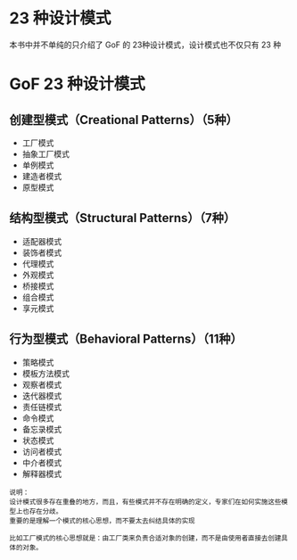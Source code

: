# 23 种设计模式
本书中并不单纯的只介绍了 GoF 的 23种设计模式，设计模式也不仅只有 23 种

# GoF 23 种设计模式
## 创建型模式（Creational Patterns）（5种）
- 工厂模式
- 抽象工厂模式
- 单例模式
- 建造者模式
- 原型模式


## 结构型模式（Structural Patterns）（7种）
- 适配器模式
- 装饰者模式
- 代理模式
- 外观模式
- 桥接模式
- 组合模式
- 享元模式


## 行为型模式（Behavioral Patterns）（11种）
- 策略模式
- 模板方法模式
- 观察者模式
- 迭代器模式
- 责任链模式
- 命令模式
- 备忘录模式
- 状态模式
- 访问者模式
- 中介者模式
- 解释器模式

```
说明：
设计模式很多存在重叠的地方，而且，有些模式并不存在明确的定义，专家们在如何实施这些模型上也存在分歧。
重要的是理解一个模式的核心思想，而不要太去纠结具体的实现

比如工厂模式的核心思想就是：由工厂类来负责合适对象的创建，而不是由使用者直接去创建具体的对象。
```